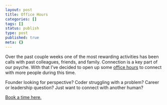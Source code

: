 ```yaml
---
layout: post
title: Office Hours
categories: []
tags: []
status: publish
type: post
published: true
meta: {}
---
```

Over the past couple weeks one of the most rewarding activities has been calls with past colleagues, friends, and family. Connection is a key part of our psyche. With that I’ve decided to open up some [office hours](https://calendly.com/benreu/30min) to connect with more people during this time.

Founder looking for perspective? Coder struggling with a problem? Career or leadership question? Just want to connect with another human?

[Book a time here.](https://calendly.com/benreu/30min)
